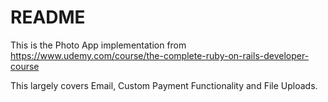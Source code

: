 # README

This is the Photo App implementation from https://www.udemy.com/course/the-complete-ruby-on-rails-developer-course

This largely covers Email, Custom Payment Functionality and File Uploads.
